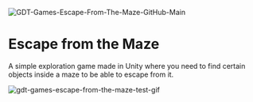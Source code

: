 ![GDT-Games-Escape-From-The-Maze-GitHub-Main](https://github.com/user-attachments/assets/b0e1df77-325b-4cb5-a007-b9090f0e386f)
# Escape from the Maze
 A simple exploration game made in Unity where you need to find certain objects inside a maze to be able to escape from it.

![gdt-games-escape-from-the-maze-test-gif](https://github.com/user-attachments/assets/ee18a66d-34d4-4e4f-9c69-174d7bf4a261)
